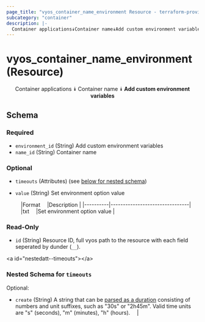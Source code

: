 ```yaml
---
page_title: "vyos_container_name_environment Resource - terraform-provider-vyos"
subcategory: "container"
description: |-
  Container applications⯯Container name⯯Add custom environment variables
---
```


# vyos_container_name_environment (Resource)
<center>

Container applications
⯯
Container name
⯯
**Add custom environment variables**


</center>

## Schema

### Required

- `environment_id` (String) Add custom environment variables
- `name_id` (String) Container name

### Optional

- `timeouts` (Attributes) (see [below for nested schema](#nestedatt--timeouts))
- `value` (String) Set environment option value

    &emsp;|Format  &emsp;|Description                   |
    |----------|--------------------------------|
    &emsp;|txt     &emsp;|Set environment option value  |

### Read-Only

- `id` (String) Resource ID, full vyos path to the resource with each field seperated by dunder (`__`).

&lt;a id=&#34;nestedatt--timeouts&#34;&gt;&lt;/a&gt;
### Nested Schema for `timeouts`

Optional:

- `create` (String) A string that can be [parsed as a duration](https://pkg.go.dev/time#ParseDuration) consisting of numbers and unit suffixes, such as &#34;30s&#34; or &#34;2h45m&#34;. Valid time units are &#34;s&#34; (seconds), &#34;m&#34; (minutes), &#34;h&#34; (hours).  &emsp;|

